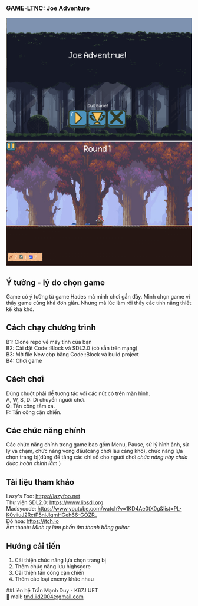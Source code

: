 ### GAME-LTNC: Joe Adventure
<img src = "assets/Demo/Screenshot 2023-05-18 161922.png" alt = "Menu Game">
<img src = "assets/Demo/Screenshot 2023-05-18 161839.png" alt = "Game Play">
</br>

## Ý tưởng - lý do chọn game
Game có ý tưởng từ game Hades mà mình chơi gần đây. Mình chọn game vì thấy game cũng khá đơn giản. Nhưng mà lúc làm rồi thấy các tính năng thiết kế khá khó.

## Cách chạy chương trình
B1: Clone repo về máy tính của bạn </br>
B2: Cài đặt Code::Block và SDL2.0 (có sẵn trên mạng)</br>
B3: Mở file New.cbp bằng Code::Block và build project</br>
B4: Chơi game</br>

## Cách chơi
Dùng chuột phải để tương tác với các nút có trên màn hình.</br>
A, W, S, D: Di chuyển người chơi.</br>
Q: Tấn công tầm xa.</br>
F: Tấn công cận chiến.</br>

## Các chức năng chính
Các chức năng chính trong game bao gồm Menu, Pause, sử lý hình ảnh, sử lý va chạm, chức năng vòng đấu(càng chơi lâu càng khó), chức năng lựa chọn trang bị(dùng để tăng các chỉ số cho người chơi *chức năng này chưa được hoàn chỉnh lắm* )

## Tài liệu tham khảo
Lazy's Foo: https://lazyfoo.net </br>
Thư viện SDL2.0: https://www.libsdl.org </br>
Madsycode: https://www.youtube.com/watch?v=1KD4Ae0tX0g&list=PL-K0viiuJ2RctP5nlJlqmHGeh66-GOZR_ </br>
Đồ họa: https://itch.io </br>
Âm thanh: *Mình tự làm phần âm thanh bằng guitar* </br>

## Hướng cải tiến
1. Cải thiện chức năng lựa chọn trang bị 
2. Thêm chức năng lưu highscore
3. Cải thiện tấn công cận chiến
4. Thêm các loại enemy khác nhau

##Liên hệ
Trần Mạnh Duy - K67J UET </br>
📧 mail: tmd.iid2004@gmail.com
